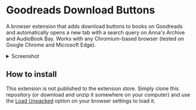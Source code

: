 # Goodreads Download Buttons

A browser extension that adds download buttons to books on Goodreads and automatically opens a new tab with a search query on Anna's Archive and AudioBook Bay. Works with any Chromium-based browser (tested on Google Chrome and Microsoft Edge).

<details> 
  <summary>Screenshot </summary>

   ![Screenshot](assets/screenshot.png)
</details>

## How to install

This extension is not published to the extension store. Simply clone this repository (or download and unzip it somewhere on your computer) and use the [Load Unpacked](https://developer.chrome.com/docs/extensions/get-started/tutorial/hello-world) option on your browser settings to load it.
